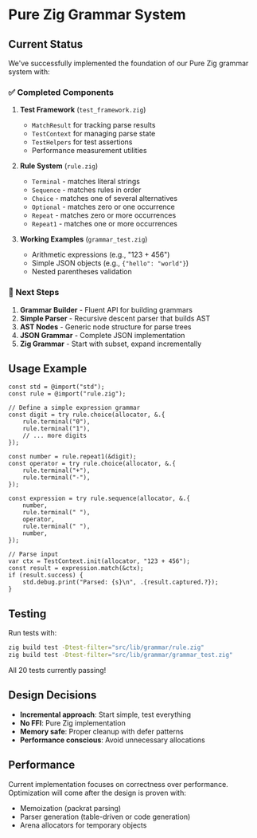 # Pure Zig Grammar System

## Current Status

We've successfully implemented the foundation of our Pure Zig grammar system with:

### ✅ Completed Components

1. **Test Framework** (`test_framework.zig`)
   - `MatchResult` for tracking parse results
   - `TestContext` for managing parse state
   - `TestHelpers` for test assertions
   - Performance measurement utilities

2. **Rule System** (`rule.zig`)
   - `Terminal` - matches literal strings
   - `Sequence` - matches rules in order
   - `Choice` - matches one of several alternatives
   - `Optional` - matches zero or one occurrence
   - `Repeat` - matches zero or more occurrences
   - `Repeat1` - matches one or more occurrences

3. **Working Examples** (`grammar_test.zig`)
   - Arithmetic expressions (e.g., "123 + 456")
   - Simple JSON objects (e.g., `{"hello": "world"}`)
   - Nested parentheses validation

### 🎯 Next Steps

1. **Grammar Builder** - Fluent API for building grammars
2. **Simple Parser** - Recursive descent parser that builds AST
3. **AST Nodes** - Generic node structure for parse trees
4. **JSON Grammar** - Complete JSON implementation
5. **Zig Grammar** - Start with subset, expand incrementally

## Usage Example

```zig
const std = @import("std");
const rule = @import("rule.zig");

// Define a simple expression grammar
const digit = try rule.choice(allocator, &.{
    rule.terminal("0"),
    rule.terminal("1"),
    // ... more digits
});

const number = rule.repeat1(&digit);
const operator = try rule.choice(allocator, &.{
    rule.terminal("+"),
    rule.terminal("-"),
});

const expression = try rule.sequence(allocator, &.{
    number,
    rule.terminal(" "),
    operator,
    rule.terminal(" "),
    number,
});

// Parse input
var ctx = TestContext.init(allocator, "123 + 456");
const result = expression.match(&ctx);
if (result.success) {
    std.debug.print("Parsed: {s}\n", .{result.captured.?});
}
```

## Testing

Run tests with:
```bash
zig build test -Dtest-filter="src/lib/grammar/rule.zig"
zig build test -Dtest-filter="src/lib/grammar/grammar_test.zig"
```

All 20 tests currently passing! 

## Design Decisions

- **Incremental approach**: Start simple, test everything
- **No FFI**: Pure Zig implementation
- **Memory safe**: Proper cleanup with defer patterns
- **Performance conscious**: Avoid unnecessary allocations

## Performance

Current implementation focuses on correctness over performance. Optimization will come after the design is proven with:
- Memoization (packrat parsing)
- Parser generation (table-driven or code generation)
- Arena allocators for temporary objects